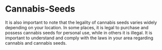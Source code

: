 # Cannabis-Seeds
It is also important to note that the legality of cannabis seeds varies widely depending on your location. In some places, it is legal to purchase and possess cannabis seeds for personal use, while in others it is illegal. It is important to understand and comply with the laws in your area regarding cannabis and cannabis seeds.
